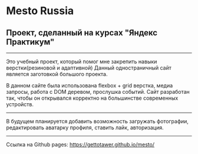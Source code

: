 # Mesto Russia
## Проект, сделанный на курсах "Яндекс Практикум"
___________________________
Это учебный проект, который помог мне закрепить навыки верстки(резиновой и адаптивной)
Данный одностраничный сайт является заготовкой большого проекта.

В данном сайте была использована flexbox + grid верстка, медиа запросы, работа с DOM деревом, прослушка событий. Сайт разработан так, чтобы он открывался корректно на большинстве современных устройств.
___________________________
В будущем планируется добавить возможность загружать фотографии, редактировать аватарку профиля, ставить лайк, авторизация.
___________________________
Ссылка на Github pages: https://gettotawer.github.io/mesto/
